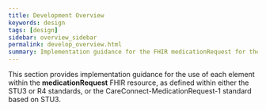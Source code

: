 ```yaml
---
title: Development Overview
keywords: design
tags: [design]
sidebar: overview_sidebar
permalink: develop_overview.html
summary: Implementation guidance for the FHIR medicationRequest for the ePMA to Pharmacy use case.
---
```


This section provides implementation guidance for the use of each element within the **medicationRequest** FHIR resource, as defined within either the STU3 or R4 standards, or the CareConnect-MedicationRequest-1 standard based on STU3.
